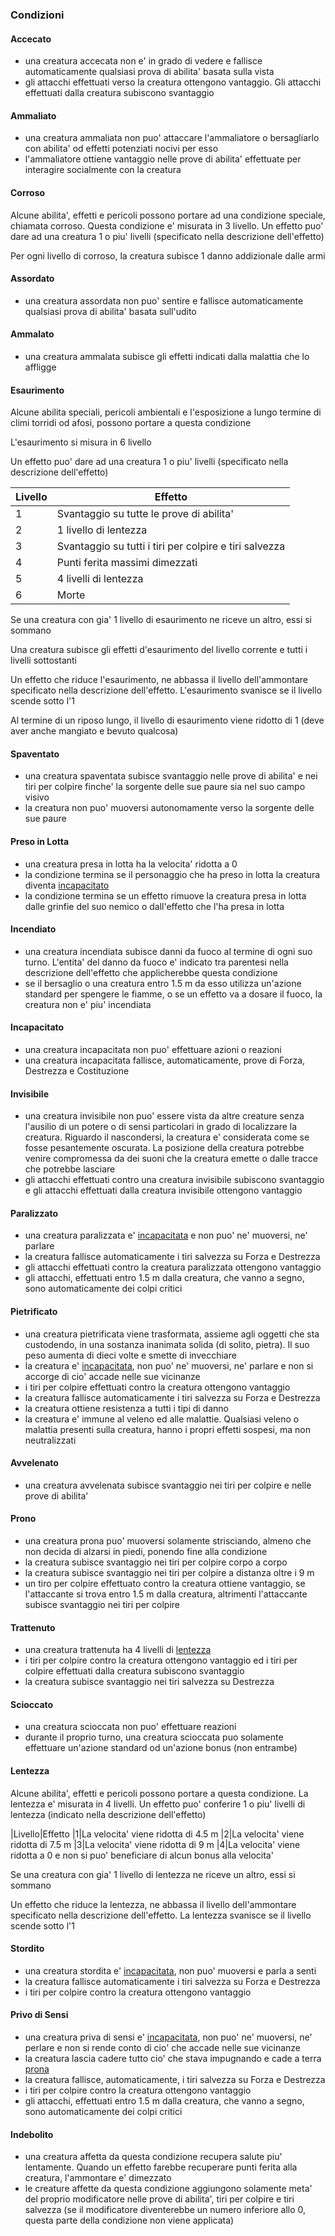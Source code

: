 ### Condizioni

#### Accecato

- una creatura accecata non e' in grado di vedere e fallisce automaticamente qualsiasi prova di abilita' basata sulla vista
- gli attacchi effettuati verso la creatura ottengono vantaggio. Gli attacchi effettuati dalla creatura subiscono svantaggio

#### Ammaliato

- una creatura ammaliata non puo' attaccare l'ammaliatore o bersagliarlo con abilita' od effetti potenziati nocivi per esso
- l'ammaliatore ottiene vantaggio nelle prove di abilita' effettuate per interagire socialmente con la creatura

#### Corroso

Alcune abilita', effetti e pericoli possono portare ad una condizione speciale, chiamata corroso. Questa condizione e' misurata in 3 livello. Un effetto puo' dare ad una creatura 1 o piu' livelli (specificato nella descrizione dell'effetto)

Per ogni livello di corroso, la creatura subisce 1 danno addizionale dalle armi

#### Assordato

- una creatura assordata non puo' sentire e fallisce automaticamente qualsiasi prova di abilita' basata sull'udito

#### Ammalato

- una creatura ammalata subisce gli effetti indicati dalla malattia che lo affligge

#### Esaurimento

Alcune abilita speciali, pericoli ambientali e l'esposizione a lungo termine di climi torridi od afosi, possono portare a questa condizione

L'esaurimento si misura in 6 livello

Un effetto puo' dare ad una creatura 1 o piu' livelli (specificato nella descrizione dell'effetto)

|Livello|Effetto
|---|---
|1|Svantaggio su tutte le prove di abilita'
|2|1 livello di lentezza
|3|Svantaggio su tutti i tiri per colpire e tiri salvezza
|4|Punti ferita massimi dimezzati
|5|4 livelli di lentezza
|6|Morte

Se una creatura con gia' 1 livello di esaurimento ne riceve un altro, essi si sommano

Una creatura subisce gli effetti d'esaurimento del livello corrente e tutti i livelli sottostanti

Un effetto che riduce l'esaurimento, ne abbassa il livello dell'ammontare specificato nella descrizione dell'effetto. L'esaurimento svanisce se il livello scende sotto l'1

Al termine di un riposo lungo, il livello di esaurimento viene ridotto di 1 (deve aver anche mangiato e bevuto qualcosa)

#### Spaventato

- una creatura spaventata subisce svantaggio nelle prove di abilita' e nei tiri per colpire finche' la sorgente delle sue paure sia nel suo campo visivo
- la creatura non puo' muoversi autonomamente verso la sorgente delle sue paure

#### Preso in Lotta

- una creatura presa in lotta ha la velocita' ridotta a 0
- la condizione termina se il personaggio che ha preso in lotta la creatura diventa [incapacitato](#Incapacitato)
- la condizione termina se un effetto rimuove la creatura presa in lotta dalle grinfie del suo nemico o dall'effetto che l'ha presa in lotta

#### Incendiato

- una creatura incendiata subisce danni da fuoco al termine di ogni suo turno. L'entita' del danno da fuoco e' indicato tra parentesi nella descrizione dell'effetto che applicherebbe questa condizione
- se il bersaglio o una creatura entro 1.5 m da esso utilizza un'azione standard per spengere le fiamme, o se un effetto va a dosare il fuoco, la creatura non e' piu' incendiata

#### Incapacitato

- una creatura incapacitata non puo' effettuare azioni o reazioni
- una creatura incapacitata fallisce, automaticamente, prove di Forza, Destrezza e Costituzione

#### Invisibile

- una creatura invisibile non puo' essere vista da altre creature senza l'ausilio di un potere o di sensi particolari in grado di localizzare la creatura. Riguardo il nascondersi, la creatura e' considerata come se fosse pesantemente oscurata. La posizione della creatura potrebbe venire compromessa da dei suoni che la creatura emette o dalle tracce che potrebbe lasciare
- gli attacchi effettuati contro una creatura invisibile subiscono svantaggio e gli attacchi effettuati dalla creatura invisibile ottengono vantaggio

#### Paralizzato

- una creatura paralizzata e' [incapacitata](#incapacitato) e non puo' ne' muoversi, ne' parlare
- la creatura fallisce automaticamente i tiri salvezza su Forza e Destrezza
- gli attacchi effettuati contro la creatura paralizzata ottengono vantaggio
- gli attacchi, effettuati entro 1.5 m dalla creatura, che vanno a segno, sono automaticamente dei colpi critici

#### Pietrificato

- una creatura pietrificata viene trasformata, assieme agli oggetti che sta custodendo, in una sostanza inanimata solida (di solito, pietra). Il suo peso aumenta di dieci volte e smette di invecchiare
- la creatura e' [incapacitata](#incapacitato), non puo' ne' muoversi, ne' parlare e non si accorge di cio' accade nelle sue vicinanze
- i tiri per colpire effettuati contro la creatura ottengono vantaggio
- la creatura fallisce automaticamente i tiri salvezza su Forza e Destrezza
- la creatura ottiene resistenza a tutti i tipi di danno
- la creatura e' immune al veleno ed alle malattie. Qualsiasi veleno o malattia presenti sulla creatura, hanno i propri effetti sospesi, ma non neutralizzati

#### Avvelenato

- una creatura avvelenata subisce svantaggio nei tiri per colpire e nelle prove di abilita'

#### Prono

- una creatura prona puo' muoversi solamente strisciando, almeno che non decida di alzarsi in piedi, ponendo fine alla condizione
- la creatura subisce svantaggio nei tiri per colpire corpo a corpo
- la creatura subisce svantaggio nei tiri per colpire a distanza oltre i 9 m
- un tiro per colpire effettuato contro la creatura ottiene vantaggio, se l'attaccante si trova entro 1.5 m dalla creatura, altrimenti l'attaccante subisce svantaggio nei tiri per colpire

#### Trattenuto

- una creatura trattenuta ha 4 livelli di [lentezza](#lentezza)
- i tiri per colpire contro la creatura ottengono vantaggio ed i tiri per colpire effettuati dalla creatura subiscono svantaggio
- la creatura subisce svantaggio nei tiri salvezza su Destrezza

#### Scioccato

- una creatura scioccata non puo' effettuare reazioni
- durante il proprio turno, una creatura scioccata puo solamente effettuare un'azione standard od un'azione bonus (non entrambe)

#### Lentezza

Alcune abilita', effetti e pericoli possono portare a questa condizione. La lentezza e' misurata in 4 livelli. Un effetto puo' conferire 1 o piu' livelli di lentezza (indicato nella descrizione dell'effetto)

|Livello|Effetto
|1|La velocita' viene ridotta di 4.5 m
|2|La velocita' viene ridotta di 7.5 m
|3|La velocita' viene ridotta di 9 m
|4|La velocita' viene ridotta a 0 e non si puo' beneficiare di alcun bonus alla velocita'

Se una creatura con gia' 1 livello di lentezza ne riceve un altro, essi si sommano

Un effetto che riduce la lentezza, ne abbassa il livello dell'ammontare specificato nella descrizione dell'effetto. La lentezza svanisce se il livello scende sotto l'1

#### Stordito

- una creatura stordita e' [incapacitata](#incapacitato), non puo' muoversi e parla a senti
- la creatura fallisce automaticamente i tiri salvezza su Forza e Destrezza
- i tiri per colpire contro la creatura ottengono vantaggio

#### Privo di Sensi

- una creatura priva di sensi e' [incapacitata](#incapacitato), non puo' ne' muoversi, ne' perlare e non si rende conto di cio' che accade nelle sue vicinanze
- la creatura lascia cadere tutto cio' che stava impugnando e cade a terra [prona](#prono)
- la creatura fallisce, automaticamente, i tiri salvezza su Forza e Destrezza
- i tiri per colpire contro la creatura ottengono vantaggio
- gli attacchi, effettuati entro 1.5 m dalla creatura, che vanno a segno, sono automaticamente dei colpi critici

#### Indebolito

- una creatura affetta da questa condizione recupera salute piu' lentamente. Quando un effetto farebbe recuperare punti ferita alla creatura, l'ammontare e' dimezzato
- le creature affette da questa condizione aggiungono solamente meta' del proprio modificatore nelle prove di abilita', tiri per colpire e tiri salvezza (se il modificatore diventerebbe un numero inferiore allo 0, questa parte della condizione non viene applicata)
